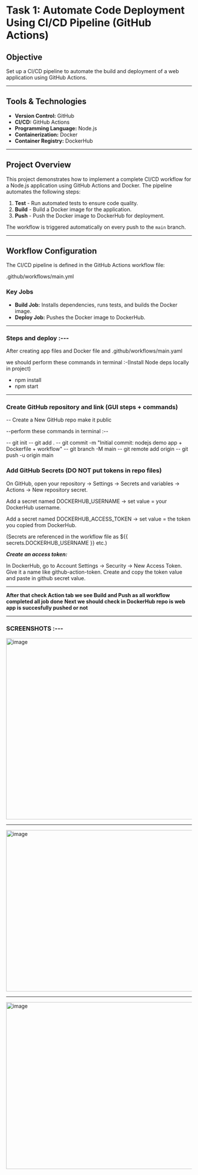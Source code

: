 # Task 1: Automate Code Deployment Using CI/CD Pipeline (GitHub Actions)

## Objective
Set up a CI/CD pipeline to automate the build and deployment of a web application using GitHub Actions.

---

## Tools & Technologies
- **Version Control:** GitHub
- **CI/CD:** GitHub Actions
- **Programming Language:** Node.js
- **Containerization:** Docker
- **Container Registry:** DockerHub

---

## Project Overview
This project demonstrates how to implement a complete CI/CD workflow for a Node.js application using GitHub Actions and Docker. The pipeline automates the following steps:

1. **Test** - Run automated tests to ensure code quality.
2. **Build** - Build a Docker image for the application.
3. **Push** - Push the Docker image to DockerHub for deployment.

The workflow is triggered automatically on every push to the `main` branch.

---

## Workflow Configuration

The CI/CD pipeline is defined in the GitHub Actions workflow file:

.github/workflows/main.yml


### Key Jobs
- **Build Job:** Installs dependencies, runs tests, and builds the Docker image.
- **Deploy Job:** Pushes the Docker image to DockerHub.

--------------------------------------------------------------------------------------------------------------------------------------------------------------------------------------------------


### Steps and deploy :---

After creating app files and Docker file and .github/workflows/main.yaml 

we should perform these commands in terminal :-(Install Node deps locally in project)

* npm install
*  npm start

  -----------------------------------------------------------------------------------------------------------------------------------------------------------------------------------------------

  ### Create GitHub repository and link (GUI steps + commands)

-- Create a New GitHub repo make it public 

 --perform these commands in terminal :--

--  git init
--  git add .
--  git commit -m "Initial commit: nodejs demo app + Dockerfile + workflow"
--  git branch -M main
--  git remote add origin 
--  git push -u origin main

### Add GitHub Secrets (DO NOT put tokens in repo files)

On GitHub, open your repository → Settings → Secrets and variables → Actions → New repository secret.

Add a secret named DOCKERHUB_USERNAME → set value = your DockerHub username.

Add a secret named DOCKERHUB_ACCESS_TOKEN → set value = the token you copied from DockerHub.

(Secrets are referenced in the workflow file as ${{ secrets.DOCKERHUB_USERNAME }} etc.)

***Create an access token:***

In DockerHub, go to Account Settings → Security → New Access Token.
Give it a name like github-action-token.
Create and copy the token value and paste in github secret value.

---------------------------------------------------------------------------------------------------------------------------------------------------------------------------------------------------

**After that check Action tab we see Build and Push as all workflow completed all job done**
**Next we should check in DockerHub repo is web app is succesfully pushed or not**



---------------------------------------------------------------------------------------------------------------------------------------------------------------------------------------------------

### SCREENSHOTS :---


<img width="959" height="492" alt="image" src="https://github.com/user-attachments/assets/bdcd6bef-c4b0-48da-b3e6-1efa5b093537" />


--------------------------------------------------------------------------------------------------------------------------------------------------------------------------------------------------



<img width="952" height="438" alt="image" src="https://github.com/user-attachments/assets/24ec1cef-f9c4-4e99-ab16-ff856d7e1a89" />



-------------------------------------------------------------------------------------------------------------------------------------------------------------------------------------------------

<img width="697" height="453" alt="image" src="https://github.com/user-attachments/assets/dcbc8674-2473-45c3-979c-fb8eb81d0c40" />


